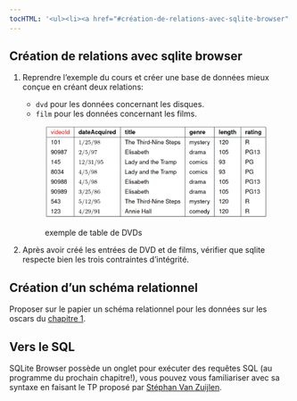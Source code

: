 ```yaml
---
tocHTML: '<ul><li><a href="#création-de-relations-avec-sqlite-browser" data-localhref="true">Création de relations avec sqlite browser</a></li><li><a href="#création-dun-schéma-relationnel" data-localhref="true">Création d’un schéma relationnel</a></li><li><a href="#vers-le-sql" data-localhref="true">Vers le SQL</a></li></ul>'
---
```






<h2 id="création-de-relations-avec-sqlite-browser" class="anchored">Création de relations avec sqlite browser</h2>
<ol type="1">
<li><p>Reprendre l’exemple du cours et créer une base de données mieux conçue en créant deux relations:</p>
<ul>
<li><code>dvd</code> pour les données concernant les disques.</li>
<li><code>film</code> pour les données concernant les films.</li>
</ul>
<div class="quarto-figure quarto-figure-center">
<figure class="figure">
<p><img src="../../images/table-univ-orleans.png" class="img-fluid figure-img"></p>
<p></p><figcaption class="figure-caption">exemple de table de DVDs</figcaption><p></p>
</figure>
</div></li>
<li><p>Après avoir créé les entrées de DVD et de films, vérifier que sqlite respecte bien les trois contraintes d’intégrité.</p></li>
</ol>
<h2 id="création-dun-schéma-relationnel" class="anchored">Création d’un schéma relationnel</h2>
<p>Proposer sur le papier un schéma relationnel pour les données sur les oscars du <a href="/tg/nsi/2-bases-de-donnees/1-les-bases-de-donnees-relationnelles/#motivations">chapitre 1</a>.</p>
<h2 id="vers-le-sql" class="anchored">Vers le SQL</h2>
<p>SQLite Browser possède un onglet pour exécuter des requêtes SQL (au programme du prochain chapitre!), vous pouvez vous familiariser avec sa syntaxe en faisant le TP proposé par <a href="https://isn-icn-ljm.pagesperso-orange.fr/NSI-TLE/res/media_TD2.eWeb/co/module_cours_exos_creation_base.html">Stéphan Van Zuijlen</a>.</p>

